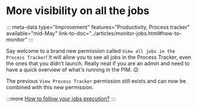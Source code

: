 # More visibility on all the jobs
::: meta-data type="Improvement" features="Productivity, Process tracker" available="mid-May" link-to-doc="../articles/monitor-jobs.html#how-to-monitor"
:::

Say welcome to a brand new permission called `View all jobs in the Process Tracker`! It will allow you to see all jobs in the Process Tracker, even the ones that you didn't launch. Really neat if you are an admin and need to have a quick overview of what's running in the PIM. :wink:

The previous `View Process Tracker` permission still exists and can now be combined with this new permission.

:::more
[How to follow your jobs execution?](../articles/monitor-jobs.html)
:::
